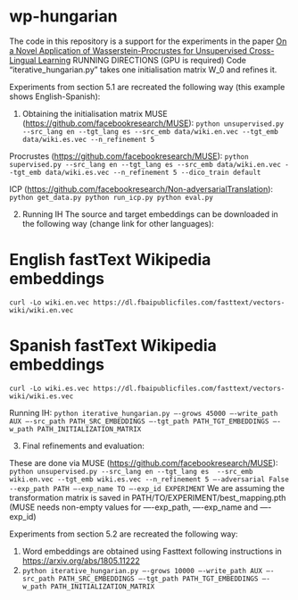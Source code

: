 # wp-hungarian
The code in this repository is a support for the experiments in the paper [On a Novel Application of Wasserstein-Procrustes for Unsupervised Cross-Lingual Learning](https://arxiv.org/abs/2007.09456)
RUNNING DIRECTIONS (GPU is required)
Code “iterative_hungarian.py” takes one initialisation matrix W_0 and refines it. 

Experiments from section 5.1 are recreated the following way (this example shows English-Spanish):
1. Obtaining the initialisation matrix
MUSE (https://github.com/facebookresearch/MUSE): `python unsupervised.py --src_lang en --tgt_lang es --src_emb data/wiki.en.vec --tgt_emb data/wiki.es.vec --n_refinement 5`

Procrustes (https://github.com/facebookresearch/MUSE): `python supervised.py --src_lang en --tgt_lang es --src_emb data/wiki.en.vec --tgt_emb data/wiki.es.vec --n_refinement 5 --dico_train default`

ICP (https://github.com/facebookresearch/Non-adversarialTranslation): `python get_data.py
python run_icp.py
python eval.py`

2. Running IH 
The source and target embeddings can be downloaded in the following way (change link for other languages):
# English fastText Wikipedia embeddings
`curl -Lo wiki.en.vec https://dl.fbaipublicfiles.com/fasttext/vectors-wiki/wiki.en.vec`
# Spanish fastText Wikipedia embeddings
`curl -Lo wiki.es.vec https://dl.fbaipublicfiles.com/fasttext/vectors-wiki/wiki.es.vec`

Running IH:
`python iterative_hungarian.py —-grows 45000 —-write_path AUX —-src_path PATH_SRC_EMBEDDINGS —-tgt_path PATH_TGT_EMBEDDINGS —-w_path PATH_INITIALIZATION_MATRIX` 

3. Final refinements and evaluation: 

These are done via MUSE (https://github.com/facebookresearch/MUSE):
`python unsupervised.py --src_lang en --tgt_lang es  --src_emb wiki.en.vec --tgt_emb wiki.es.vec --n_refinement 5 —-adversarial False --exp_path PATH —-exp_name TO —-exp_id EXPERIMENT`
We are assuming the transformation matrix is saved in PATH/TO/EXPERIMENT/best_mapping.pth (MUSE needs non-empty values for —-exp_path, —-exp_name and —-exp_id)

Experiments from section 5.2 are recreated the following way:
1) Word embeddings are obtained using Fasttext following instructions in https://arxiv.org/abs/1805.11222 
2) `python iterative_hungarian.py —-grows 10000 —-write_path AUX —-src_path PATH_SRC_EMBEDDINGS —-tgt_path PATH_TGT_EMBEDDINGS —-w_path PATH_INITIALIZATION_MATRIX`
